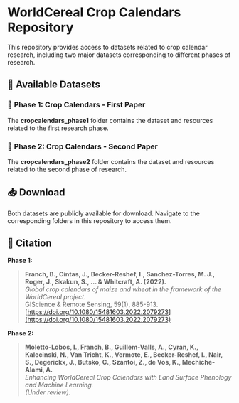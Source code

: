 # **WorldCereal Crop Calendars Repository**  

This repository provides access to datasets related to crop calendar research, including two major datasets corresponding to different phases of research.  

## 📁 **Available Datasets**  

### 🌾 **Phase 1: Crop Calendars - First Paper**  
The **cropcalendars_phase1** folder contains the dataset and resources related to the first research phase.  


### 🌱 **Phase 2: Crop Calendars - Second Paper**  
The **cropcalendars_phase2** folder contains the dataset and resources related to the second phase of research.  


## 📥 **Download**  
Both datasets are publicly available for download. Navigate to the corresponding folders in this repository to access them.  

## 📖 **Citation**  

**Phase 1:**  
> **Franch, B., Cintas, J., Becker-Reshef, I., Sanchez-Torres, M. J., Roger, J., Skakun, S., ... & Whitcraft, A. (2022).**  
> *Global crop calendars of maize and wheat in the framework of the WorldCereal project.*  
> GIScience & Remote Sensing, 59(1), 885-913.  
> [https://doi.org/10.1080/15481603.2022.2079273](https://doi.org/10.1080/15481603.2022.2079273)  

**Phase 2:**  
> **Moletto-Lobos, I., Franch, B., Guillem-Valls, A., Cyran, K., Kalecinski, N., Van Tricht, K., Vermote, E., Becker-Reshef, I., Nair, S., Degerickx, J., Butsko, C., Szantoi, Z., de Vos, K., Mechiche-Alami, A.**  
> *Enhancing WorldCereal Crop Calendars with Land Surface Phenology and Machine Learning.*  
> *(Under review).*  
